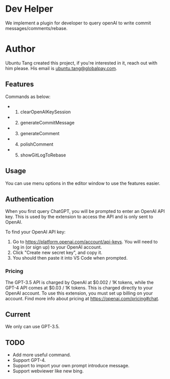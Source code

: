 # Dev Helper

We implement a plugin for developer to query openAI to write commit messages/comments/rebase.

# Author
Ubuntu Tang created this project, if you're interested in it, reach out with him please.
His email is ubuntu.tang@globalpay.com.

## Features

Commands as below:
- 1. clearOpenAIKeySession
- 2. generateCommitMessage
- 3. generateComment
- 4. polishComment
- 5. showGitLogToRebase
## Usage
You can use menu options in the editor window to use the features easier.
## Authentication

When you first query ChatGPT, you will be prompted to enter an OpenAI API key. This is used by the extension to access the API and is only sent to OpenAI.

To find your OpenAI API key:

1. Go to https://platform.openai.com/account/api-keys. You will need to log in (or sign up) to your OpenAI account.
2. Click "Create new secret key", and copy it.
3. You should then paste it into VS Code when prompted.

### Pricing

The GPT-3.5 API is charged by OpenAI at $0.002 / 1K tokens, while the GPT-4 API comes at $0.03 / 1K tokens. This is charged directly to your OpenAI account. To use this extension, you must set up billing on your account. Find more info about pricing at https://openai.com/pricing#chat.

## Current
We only can use GPT-3.5.

## TODO
- Add more useful command.
- Support GPT-4.
- Support to import your own prompt introduce message.
- Support webviewer like new bing.